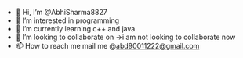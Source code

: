 - 👋 Hi, I’m @AbhiSharma8827
- 👀 I’m interested in programming
- 🌱 I’m currently learning c++ and java
- 💞️ I’m looking to collaborate on ->i am not looking to collaborate now
- 📫 How to reach me mail me @abd90011222@gmail.com

<!---
AbhiSharma8827/AbhiSharma8827 is a ✨ special ✨ repository because its `README.md` (this file) appears on your GitHub profile.
You can click the Preview link to take a look at your changes.
--->

